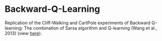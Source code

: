 # Backward-Q-Learning
Replication of the Cliff-Walking and CartPole experiments of Backward Q-learning: The combination of Sarsa algorithm and
Q-learning (Wang et al., 2013) (view [here](https://pdf.sciencedirectassets.com/271095/1-s2.0-S0952197613X00089/1-s2.0-S0952197613001176/main.pdf?X-Amz-Security-Token=IQoJb3JpZ2luX2VjEAoaCXVzLWVhc3QtMSJHMEUCIGQ7OGCZP8TtADWrXIOoPgsV6sHWMqoySCbvtQxoY1yFAiEAgllbGajj5I3lWa%2FJXXx0nqTVzDnlq27vNnRf%2BLc9mzkqvQMI0v%2F%2F%2F%2F%2F%2F%2F%2F%2F%2FARADGgwwNTkwMDM1NDY4NjUiDPoSORaAnDmDo9YECSqRAyBd3gzL7KRu9ZSE5g9b4QNONqe3JZqNbtOmHzu6ZIPvGowmqy1MBv3PeNtD2G08Ep6wsgWWx5IvA8BMa8EecB%2FG889tlWTOXHDuOQzokRSNgLBEGVwM7zwcUWN1cZqIZcjKDcTU%2BzKFH4fXk2JQH5DC8%2Bf1GUWQrl79x2VdK9SXW3L1GunS3IPHy1Xr1FP55hpIGVuTbPrx6k3WXdGHx96kMUmaFvDllt%2Bd8z6GrHb4SGlZqbKhgmcSFjGLSAQI8J0ZBdIp%2FzhIjMNCtPb35zGRmdwYlQyDV9zsfesUgUdo1rQFAntoJ1CRm0zTcS7fdGxrOUVsBhGNz9fo78yx%2BzCbKWMOb3zHVxuvOC8D3lBXs9%2FTfK17QmWWlm1mKkdKFJoNA5M6nHwOSbzl4XFQp46tjQFpNGuptR7RL%2BTLm5nwB%2FbpkdvzqkeCCsIhHeej1%2F8Mhn5YPkuzWsksrfi%2BXDAZGHT2akz1UJ83msSwu%2BrOthD96LbZnOOXInamaY25drrYcMOrNa8iIJ27wQGU7Z%2F5MJ2Ur%2FkFOusBSfXZtNi7pybzVydLq%2B4jbPc5kLqTrruBEUA3oHXJottkm2I9dRRqjxDSkdRc9SmReoyKbKg87O28MhXpasyWP5GU8G%2BkPDzu%2BrCmSF8DMBixfKN1dg9WIYiV1VLNq2YtidRSB6ahSQ26i6KWrBZdMBwXUbn2NIlnbMkHLNbNXFegvew%2FWoPVIMrWpwRYJVFmMCoR%2FWaGEY3SusbEV4mUlhdWzsE3V0%2FGknRBKJ02PAqeclTu9Ok%2F20fSSe6a9U8V5hemOjbikCdbfpB%2Bl4B7FYxKBGiMRrw4UihbrgNB4NjId4ad8qJGTS1hNg%3D%3D&X-Amz-Algorithm=AWS4-HMAC-SHA256&X-Amz-Date=20200806T101556Z&X-Amz-SignedHeaders=host&X-Amz-Expires=300&X-Amz-Credential=ASIAQ3PHCVTYUTZ4RSDL%2F20200806%2Fus-east-1%2Fs3%2Faws4_request&X-Amz-Signature=d12242db35d360223c677f0b37b404aca84503f44f157850f9a3d92f232e1e3d&hash=5f46a4ed03873542f8bccf541597731f7ba1a65efcb71854448dbfdc250b6f23&host=68042c943591013ac2b2430a89b270f6af2c76d8dfd086a07176afe7c76c2c61&pii=S0952197613001176&tid=spdf-ca3e70c0-8244-431e-ab72-4124d5c0c8f6&sid=c3f99cc419b8264dee8803e50bfe22072d00gxrqb&type=client)).
